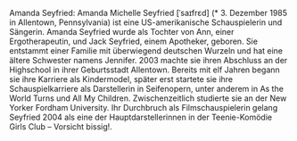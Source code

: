 Amanda Seyfried: Amanda Michelle Seyfried [ˈsaɪfrɛd] (* 3. Dezember 1985 in Allentown, Pennsylvania) ist eine US-amerikanische Schauspielerin und Sängerin. Amanda Seyfried wurde als Tochter von Ann, einer Ergotherapeutin, und Jack Seyfried, einem Apotheker, geboren. Sie entstammt einer Familie mit überwiegend deutschen Wurzeln und hat eine ältere Schwester namens Jennifer. 2003 machte sie ihren Abschluss an der Highschool in ihrer Geburtsstadt Allentown. Bereits mit elf Jahren begann sie ihre Karriere als Kindermodel, später erst startete sie ihre Schauspielkarriere als Darstellerin in Seifenopern, unter anderem in As the World Turns und All My Children. Zwischenzeitlich studierte sie an der New Yorker Fordham University. Ihr Durchbruch als Filmschauspielerin gelang Seyfried 2004 als eine der Hauptdarstellerinnen in der Teenie-Komödie Girls Club – Vorsicht bissig!.
